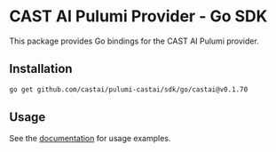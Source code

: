 # CAST AI Pulumi Provider - Go SDK

This package provides Go bindings for the CAST AI Pulumi provider.

## Installation

```bash
go get github.com/castai/pulumi-castai/sdk/go/castai@v0.1.70
```

## Usage

See the [documentation](https://www.pulumi.com/registry/packages/castai/) for usage examples.
